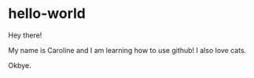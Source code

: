 # hello-world

Hey there!

My name is Caroline and I am learning how to use github!
I also love cats.

Okbye.
